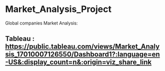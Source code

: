 # Market_Analysis_Project
Global companies Market Analysis:
## Tableau : https://public.tableau.com/views/Market_Analysis_17010007126550/Dashboard1?:language=en-US&:display_count=n&:origin=viz_share_link

